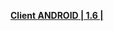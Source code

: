 **[Client ANDROID | 1.6 |  ](http://app.bh3.com/public/Android/20170630-android_versions-v1_6_TogetherinSummer_guofu.apk)**
